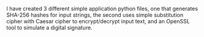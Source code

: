 I have created 3 different simple application python files, one that generates SHA-256 hashes for input strings, 
the second uses simple substitution cipher with Caesar cipher  to encrypt/decrypt input text, and an OpenSSL tool 
to simulate a digital signature. 
